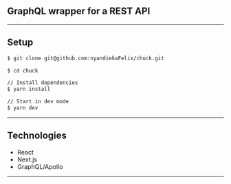 ## GraphQL wrapper for a REST API

---
## Setup

```bash
$ git clone git@github.com:nyandiekaFelix/chuck.git

$ cd chuck

// Install dependencies
$ yarn install

// Start in dev mode
$ yarn dev
```

---
## Technologies

- React
- Next.js
- GraphQL/Apollo

---

